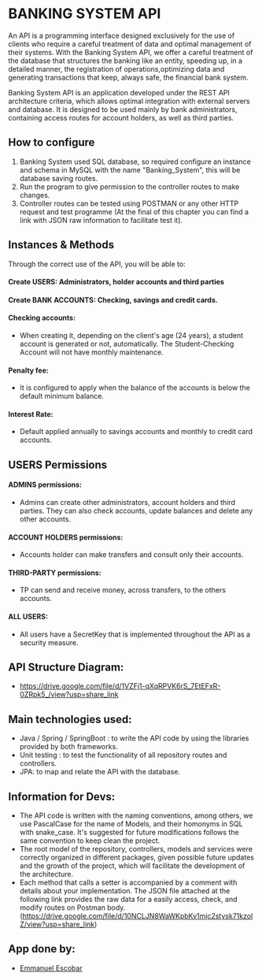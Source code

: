 
# BANKING SYSTEM API

An API is a programming interface designed exclusively for the use of clients who require a careful treatment of data and optimal management of their systems.
With the Banking System API, we offer a careful treatment of the database that structures the banking like an entity, speeding up, in a detailed manner, the registration of operations,optimizing data and generating transactions that keep, always safe, the financial bank system.

Banking System API is an application developed under the REST API architecture criteria, which allows optimal integration with external servers and database. It is designed to be used mainly by bank administrators, containing access routes for account holders, as well as third parties.
## How to configure
1) Banking System used SQL database, so required configure an instance and schema in MySQL with the name "Banking_System", this will be database saving routes.
2) Run the program to give permission to the controller routes to make changes.
3) Controller routes can be tested using POSTMAN or any other HTTP request and test programme (At the final of this chapter you can find a link with JSON raw information to facilitate test it).
## Instances & Methods
Through the correct use of the API, you will be able to:
#### Create USERS: Administrators, holder accounts and third parties
#### Create BANK ACCOUNTS: Checking, savings and credit cards. 
#### Checking accounts:
- When creating it, depending on the client's age (24 years), a student account is generated or not,  automatically. The Student-Checking Account will not have monthly maintenance.

#### Penalty fee:
- It is configured to apply when the balance of the accounts is below the default minimum balance.

#### Interest Rate:
- Default applied annually to savings accounts and monthly to credit card accounts.
## USERS Permissions

#### ADMINS permissions:
- Admins can create other administrators, account holders and third parties. They can also check accounts, update balances and delete any other accounts.

#### ACCOUNT HOLDERS permissions:
- Accounts holder can make transfers and consult only their accounts.

#### THIRD-PARTY permissions:
- TP can send and receive money, across transfers, to the others accounts.

#### ALL USERS:
- All users have a SecretKey that is implemented throughout the API as a security measure.
## API Structure Diagram:
- https://drive.google.com/file/d/1VZFj1-qXqRPVK6rS_7EtEFxR-0ZRpk5_/view?usp=share_link
## Main technologies used:
- Java / Spring / SpringBoot : to write the API code by using the libraries provided by both frameworks.
- Unit testing : to test the functionality of all repository routes and controllers.
- JPA: to map and relate the API with the database.
## Information for Devs:
- The API code is written with the naming conventions, among others, we use PascalCase for the name of Models, and their homonyms in SQL with snake_case. It's suggested for future modifications follows the same convention to keep clean the project.
- The root model of the repository, controllers, models and services were correctly organized in different packages, given possible future updates and the growth of the project, which will facilitate the development of the architecture.
- Each method that calls a setter is accompanied by a comment with details about your implementation. The JSON file attached at the following link provides the raw data for a easily access, check, and modify routes on Postman body. (https://drive.google.com/file/d/10NCLJN8WaWKpbKv1mjc2stysk71kzolZ/view?usp=share_link)
## App done by:
- [Emmanuel Escobar](https://github.com/Emmascobar)
